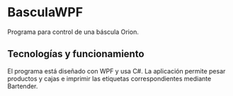 # BasculaWPF
Programa para control de una báscula Orion.

## Tecnologías y funcionamiento
El programa está diseñado con WPF y usa C#.
La aplicación permite pesar productos y cajas e imprimir las etiquetas correspondientes mediante Bartender.
